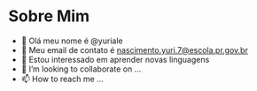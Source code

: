 # Sobre Mim
- 👋 Olá meu nome é @yuriale
- 👀 Meu email de contato é nascimento.yuri.7@escola.pr.gov.br
- 🌱 Estou interessado em aprender novas linguagens
- 💞️ I’m looking to collaborate on ...
- 📫 How to reach me ...

<!---
yuriale/yuriale is a ✨ special ✨ repository because its `README.md` (this file) appears on your GitHub profile.
You can click the Preview link to take a look at your changes.
--->
